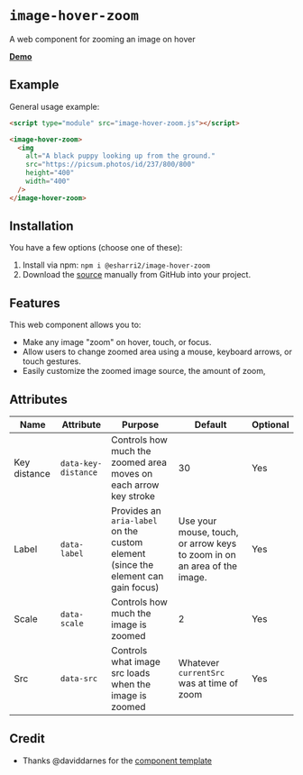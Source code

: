 # `image-hover-zoom`

A web component for zooming an image on hover

**[Demo](https://esharri2.github.io/image-hover-zoom/demo.html)**

## Example

General usage example:

```html
<script type="module" src="image-hover-zoom.js"></script>

<image-hover-zoom>
  <img
    alt="A black puppy looking up from the ground."
    src="https://picsum.photos/id/237/800/800"
    height="400"
    width="400"
  />
</image-hover-zoom>
```

## Installation

You have a few options (choose one of these):

1. Install via npm: `npm i @esharri2/image-hover-zoom`
1. Download the
   [source](https://github.com/esharri2/image-hover-zoom/blob/main/image-hover-zoom.js)
   manually from GitHub into your project.

## Features

This web component allows you to:

- Make any image "zoom" on hover, touch, or focus.
- Allow users to change zoomed area using a mouse, keyboard arrows, or touch
  gestures.
- Easily customize the zoomed image source, the amount of zoom,

## Attributes

| Name         | Attribute           | Purpose                                                                           | Default                                                                  | Optional |
| ------------ | ------------------- | --------------------------------------------------------------------------------- | ------------------------------------------------------------------------ | -------- |
| Key distance | `data-key-distance` | Controls how much the zoomed area moves on each arrow key stroke                  | 30                                                                       | Yes      |
| Label        | `data-label`        | Provides an `aria-label` on the custom element (since the element can gain focus) | Use your mouse, touch, or arrow keys to zoom in on an area of the image. | Yes      |
| Scale        | `data-scale`        | Controls how much the image is zoomed                                             | 2                                                                        | Yes      |
| Src          | `data-src`          | Controls what image src loads when the image is zoomed                            | Whatever `currentSrc` was at time of zoom                                | Yes      |

## Credit

- Thanks @daviddarnes for the
  [component template](https://github.com/daviddarnes/component-template)
